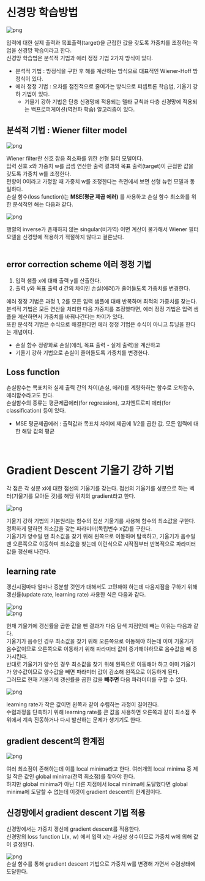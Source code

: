 # 신경망 학습방법

![png](/_img/regression/neural_network.png) <br>

입력에 대한 실제 출력과 목표출력(target)을 근접한 값을 갖도록 가중치를 조정하는 작업을 신경망 학습이라고 한다.<br>
신경망 학습법은 분석적 기법과 에러 정정 기법 2가지 방식이 있다.<br>

- 분석적 기법 : 방정식을 구한 후 해를 계산하는 방식으로 대표적인 Wiener-Hoff 방정식이 있다.
- 에러 정정 기법 : 오차를 점진적으로 줄여가는 방식으로 퍼셉트론 학습법, 기울기 강하 기법이 있다.
  - 기울기 강하 기법은 단층 신경망에 적용되는 델타 규칙과 다층 신경망에 적용되는 백프로퍼게이션(역전파 학습) 알고리즘이 있다.

## 분석적 기법 : Wiener filter model

![png](/_img/regression/wiener_filter_model.png) <br>

Wiener filter란 신호 잡음 최소화를 위한 선형 필터 모델이다.<br>
입력 신호 x와 가중치 w를 곱셈 연산한 출력 결과와 목표 출력(target)이 근접한 값을 갖도록 가중치 w를 조정한다.<br>
편향이 0이라고 가정할 때 가중치 w를 조정한다는 측면에서 보면 선형 뉴런 모델과 동일하다.<br>
손실 함수(loss function)는 **MSE(평균 제곱 에러)** 를 사용하고 손실 함수 최소화를 위한 분석적인 해는 다음과 같다.<br>

![png](/_img/regression/loss_function_w.png) <br>

행렬의 inverse가 존재하지 않는 singular(비가역) 이면 계산이 불가해서 Wiener 필터 모델을 신경망에 적용하기 적절하지 않다고 결론났다.<br><br>

## error correction scheme 에러 정정 기법

1. 입력 샘플 x에 대해 출력 y를 산출한다.
2. 출력 y와 목표 출력 d 간의 차이인 손실(에러)가 줄어들도록 가중치를 변경한다.

에러 정정 기법은 과정 1, 2를 모든 입력 샘플에 대해 반복하며 최적의 가중치를 찾는다.<br>
분석적 기법은 모든 연산을 처리한 다음 가중치를 조정했다면, 에러 정정 기법은 입력 샘플을 계산하면서 가중치를 바꿔나간다는 차이가 있다.<br>
또한 분석적 기법은 수식으로 해결한다면 에러 정정 기법은 수식이 아니고 튜닝을 한다는 개념이다.<br>

- 손실 함수 정량화로 손실(에러, 목표 출력 - 실제 출력)을 계산하고
- 기울기 강하 기법으로 손실이 줄어들도록 가중치를 변경한다.

## Loss function

손실함수는 목표치와 실제 출력 간의 차이(손실, 에러)를 계량화하는 함수로 오차함수, 에러함수라고도 한다.<br>
손실함수의 종류는 평균제곱에러(for regression), 교차엔트로피 에러(for classification) 등이 있다.<br>

- MSE 평균제곱에러 : 출력값과 목표치 차이에 제곱에 1/2를 곱한 값. 모든 입력에 대한 해당 값의 평균

<br>

# Gradient Descent 기울기 강하 기법

각 점은 각 성분 xi에 대한 접선의 기울기를 갖는다. 접선의 기울기를 성분으로 하는 벡터(기울기를 모아둔 것)를 해당 위치의 gradient라고 한다.<br>

![png](/_img/regression/gradient1.png) <br>

기울기 강하 기법의 기본원리는 함수의 접선 기울기를 사용해 함수의 최소값을 구한다. 정확하게 말하면 최소값을 갖는 파라미터(독립변수 x값)를 구한다.<br>
기울기가 양수일 땐 최소값을 찾기 위해 왼쪽으로 이동하며 탐색하고, 기울기가 음수일 땐 오른쪽으로 이동하며 최소값을 찾는데 이런식으로 시작점부터 반복적으로 파라미터 값을 갱신해 나간다.<br>

## learning rate

갱신시점마다 얼마나 증분할 것인가 대해서도 고민해야 하는데 다음지점을 구하기 위해 갱신률(update rate, learning rate) 사용한 식은 다음과 같다.<br>

![png](/_img/regression/gradient_expression.png) <br>
![png](/_img/regression/gradient2.png) <br>

현재 기울기에 갱신률을 곱한 값을 뺀 결과가 다음 탐색 지점인데 빼는 이유는 다음과 같다.<br>
기울기가 음수인 경우 최소값을 찾기 위해 오른쪽으로 이동해야 하는데 이미 기울기가 음수값이므로 오른쪽으로 이동하기 위해 파라미터 값이 증가해야하므로 음수값을 빼 증가시킨다.<br>
반대로 기울기가 양수인 경우 최소값을 찾기 위해 왼쪽으로 이동해야 하고 이미 기울기가 양수값이므로 양수값을 빼면 파라미터 값이 감소해 왼쪽으로 이동하게 된다.<br>
그러므로 현재 기울기에 갱신률을 곱한 값을 **빼주면** 다음 파라미터를 구할 수 있다.<br>

![png](/_img/regression/learning_rate_diff.png) <br>

learning rate가 작은 값이면 왼쪽과 같이 수렴하는 과정이 길어진다.<br>
수렴과정을 단축하기 위해 learning rate를 큰 값을 사용하면 오른쪽과 같이 최소점 주위에서 계속 진동하거나 다시 발산하는 문제가 생기기도 한다.<br>

## gradient descent의 한계점

![png](/_img/regression/minima.png) <br>

여러 최소점이 존해하는데 이를 local minima라고 한다. 여러개의 local minima 중 제일 작은 값인 global minima(전역 최소점)를 찾아야 한다.<br>
하지만 global minima가 아닌 다른 지점에서 local minima에 도달했다면 global minima에 도달할 수 없는데 이것이 gradient descent의 한계점이다.<br>

## 신경망에서 gradient descent 기법 적용

신경망에서는 가중치 갱신에 gradient descent를 적용한다.<br>
신경망의 loss function L(x, w) 에서 입력 x는 사실상 상수이므로 가중치 w에 의해 값이 결정된다.<br>

![png](/_img/regression/neural_network.png) <br>
손실 함수를 통해 gradient descent 기법으로 가중치 w를 변경해 가면서 수렴상태에 도달한다.<br>








